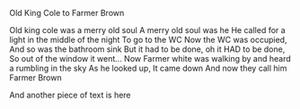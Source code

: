 Old King Cole to Farmer Brown

Old king cole was a merry old soul
A merry old soul was he
He called for a light in the middle of the night
To go to the WC
Now the WC was occupied, 
And so was the bathroom sink
But it had to be done, oh it HAD to be done,
So out of the window it went...
Now Farmer white was walking by
and heard a rumbling in the sky
As he looked up,
It came down
And now they call him Farmer Brown

And another piece of text is here
